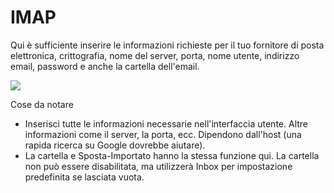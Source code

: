 # IMAP

Qui è sufficiente inserire le informazioni richieste per il tuo fornitore di posta elettronica, crittografia, nome del server, porta, nome utente, indirizzo email, password e anche la cartella dell'email.

![](https://lh7-us.googleusercontent.com/qo1uIuPrVZ-C4myaQBjSCrK-GgtsohcmAv\_trjcQvxXJ9UYYWzEoNbtXGEo1VwlC4fohGAYwlQ7LXiRYE6AoVkJaldY3fnVINoEloVbSogUpLky7Qt7ARyGLcthHaoUPVmz3W7QJRwZhp0CRVGhFMZQ)

Cose da notare

* Inserisci tutte le informazioni necessarie nell'interfaccia utente. Altre informazioni come il server, la porta, ecc. Dipendono dall'host (una rapida ricerca su Google dovrebbe aiutare).
* La cartella e Sposta-Importato hanno la stessa funzione qui. La cartella non può essere disabilitata, ma utilizzerà Inbox per impostazione predefinita se lasciata vuota.

